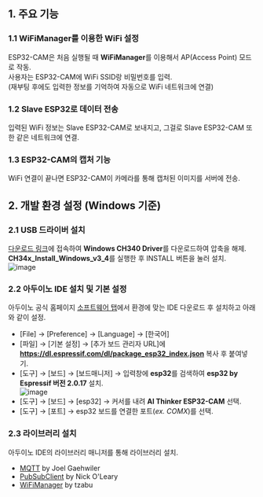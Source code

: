 
## 1. 주요 기능
### 1.1 WiFiManager를 이용한 WiFi 설정
ESP32-CAM은 처음 실행될 때 **WiFiManager**를 이용해서 AP(Access Point) 모드로 작동.  
사용자는 ESP32-CAM에 WiFi SSID랑 비밀번호를 입력.   
(재부팅 후에도 입력한 정보를 기억하여 자동으로 WiFi 네트워크에 연결)

### 1.2 Slave ESP32로 데이터 전송
입력된 WiFi 정보는 Slave ESP32-CAM로 보내지고, 그걸로 Slave ESP32-CAM 또한 같은 네트워크에 연결.

### 1.3 ESP32-CAM의 캡처 기능
WiFi 연결이 끝나면 ESP32-CAM이 카메라를 통해 캡처된 이미지를 서버에 전송.

## 2. 개발 환경 설정 (Windows 기준)
### 2.1 USB 드라이버 설치
[다운로드 링크](https://sparks.gogo.co.nz/ch340.html)에 접속하여 <b>Windows CH340 Driver</b>를 다운로드하여 압축을 해제.<br>
<b>CH34x_Install_Windows_v3_4</b>를 실행한 후 INSTALL 버튼을 눌러 설치.<br>
![image](https://github.com/user-attachments/assets/dc43f988-aac0-4dbd-84a0-46ba9b628364)

### 2.2 아두이노 IDE 설치 및 기본 설정
아두이노 공식 홈페이지 [소프트웨어 탭](https://www.arduino.cc/en/software)에서 환경에 맞는 IDE 다운로드 후 설치하고 아래와 같이 설정.<br>
- [File] → [Preference] → [Language] → [한국어]
- [파일] → [기본 설정] → [추가 보드 관리자 URL]에 <b>https://dl.espressif.com/dl/package_esp32_index.json</b> 복사 후 붙여넣기.
- [도구] → [보드] → [보드매니저] → 입력창에 <b>esp32</b>를 검색하여 <b>esp32 by Espressif 버전 2.0.17</b> 설치.<br>
![image](https://github.com/user-attachments/assets/9c2d11a0-a4b4-4b66-a15f-ad4b1be6ae94)<br>
- [도구] → [보드] → [esp32] → 커서를 내려 <b>AI Thinker ESP32-CAM</b> 선택.
- [도구] → [포트] → esp32 보드를 연결한 포트(<i>ex. COMX</i>)를 선택.
  
### 2.3 라이브러리 설치
아두이노 IDE의 라이브러리 매니저를 통해 라이브러리 설치.<br>
- [MQTT](https://github.com/256dpi/arduino-mqtt) by Joel Gaehwiler
- [PubSubClient](https://pubsubclient.knolleary.net/) by Nick O'Leary
- [WiFiManager](https://github.com/tzapu/WiFiManager) by tzabu
